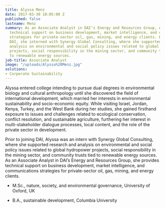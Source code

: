 ```yaml
---
title: Alyssa Menz
date: 2017-03-30 18:05:00 Z
published: false
lastname: Menz
summary: As an Associate Analyst in DAI’s Energy and Resources Group, Alyssa provides
  technical support on business development, market intelligence, and communications
  strategies for private-sector oil, gas, mining, and energy clients. Prior to joining
  DAI, she interned with Synergy Global Consulting, where she supported research and
  analysis on environmental and social policy issues related to global hydropower
  projects, social responsibility in the mining sector, and community trusts tied
  to renewable energy sources.
job-title: Associate Analyst
image: "/uploads/Alyssa%20Menz.jpg"
solutions:
- Corporate Sustainability
---
```


Alyssa entered college intending to pursue dual degrees in environmental biology and cultural anthropology until she discovered the field of international development, which married her interests in environmental sustainability and socio-economic equity. While visiting Israel, Jordan, Kenya, Turkey, and the West Bank during her studies, she gained firsthand exposure to issues and challenges related to ecological conservation, conflict resolution, and sustainable agriculture, furthering her interest in multi-stakeholder dialogue processes, local content, and the role of the private sector in development.

Prior to joining DAI, Alyssa was an intern with Synergy Global Consulting, where she supported research and analysis on environmental and social policy issues related to global hydropower projects, social responsibility in the mining sector, and community trusts tied to renewable energy sources. As an Associate Analyst in DAI’s Energy and Resources Group, she provides technical support on business development, market intelligence, and communications strategies for private-sector oil, gas, mining, and energy clients.

* M.Sc., nature, society, and environmental governance, University of Oxford, UK

* B.A., sustainable development, Columbia University